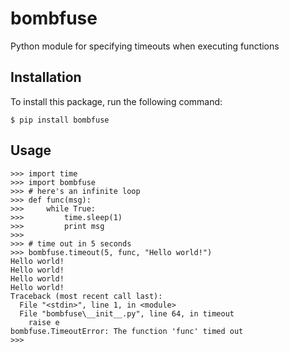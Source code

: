 # bombfuse
Python module for specifying timeouts when executing functions

## Installation
To install this package, run the following command:

    $ pip install bombfuse

## Usage

    >>> import time
    >>> import bombfuse
	>>> # here's an infinite loop
    >>> def func(msg):
    >>>     while True:
    >>>         time.sleep(1)
    >>>         print msg
    >>>
	>>> # time out in 5 seconds
    >>> bombfuse.timeout(5, func, "Hello world!")
    Hello world!
    Hello world!
    Hello world!
    Hello world!
	Traceback (most recent call last):
	  File "<stdin>", line 1, in <module>
	  File "bombfuse\__init__.py", line 64, in timeout
	    raise e
	bombfuse.TimeoutError: The function 'func' timed out
    >>>
